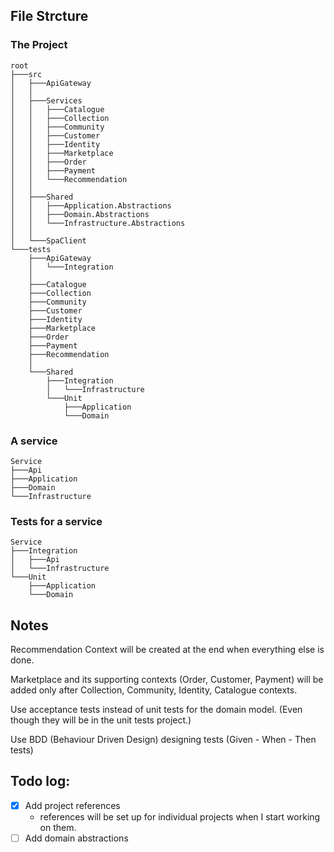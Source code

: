 ## File Strcture
### The Project
```
root
├───src
│   ├───ApiGateway
│   │
│   ├───Services
│   │   ├───Catalogue
│   │   ├───Collection
│   │   ├───Community
│   │   ├───Customer
│   │   ├───Identity
│   │   ├───Marketplace
│   │   ├───Order
│   │   ├───Payment
│   │   └───Recommendation
│   │
│   ├───Shared
│   │   ├───Application.Abstractions
│   │   ├───Domain.Abstractions
│   │   └───Infrastructure.Abstractions
│   │
│   └───SpaClient
└───tests
    ├───ApiGateway
    │   └───Integration
    │
    ├───Catalogue
    ├───Collection
    ├───Community
    ├───Customer
    ├───Identity
    ├───Marketplace
    ├───Order
    ├───Payment
    ├───Recommendation
    │
    └───Shared
        ├───Integration
        │   └───Infrastructure
        └───Unit
            ├───Application
            └───Domain
```

### A service
```
Service 
├───Api
├───Application
├───Domain
└───Infrastructure
```
### Tests for a service
```
Service
├───Integration
│   ├───Api
│   └───Infrastructure
└───Unit
    ├───Application
    └───Domain
```

## Notes
Recommendation Context will be created at the end when everything else is done.<br>

Marketplace and its supporting contexts (Order, Customer, Payment) will be added only after Collection, Community, Identity, Catalogue contexts.<br>

Use acceptance tests instead of unit tests for the domain model. (Even though they will be in the unit tests project.)

Use BDD (Behaviour Driven Design) designing tests (Given - When - Then tests)

## Todo log:
- [x] Add project references 
  - references will be set up for individual projects when I start working on them.
- [ ] Add domain abstractions